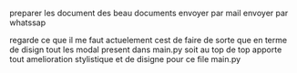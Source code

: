 preparer les document 
des beau documents
envoyer par mail 
envoyer par whatssap



regarde ce que il me faut actuelement cest de faire de sorte que en terme de disign tout les modal present dans main.py soit au top de top 
apporte tout amelioration stylistique et de disigne  pour ce file main.py 










